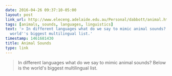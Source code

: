 ```yaml
---
date: 2016-04-26 09:37:10-05:00
layout: post
link_url: http://www.eleceng.adelaide.edu.au/Personal/dabbott/animal.html
tags: [animals, sounds, languages, linguistics]
text: '> In different languages what do we say to mimic animal sounds? Below is the
  world''s biggest multilingual list.'
timestamp: 1461681430
title: Animal Sounds
type: link
---
```

> In different languages what do we say to mimic animal sounds? Below is the world's biggest multilingual list.
